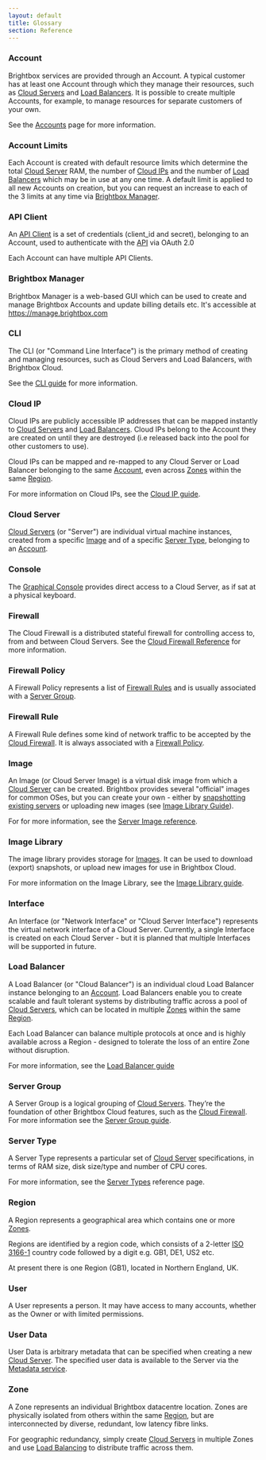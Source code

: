 ```yaml
---
layout: default
title: Glossary
section: Reference
---
```


### Account

Brightbox services are provided through an Account. A typical customer has at
least one Account through which they manage their resources, such as 
[Cloud Servers](#cloud_server) and [Load Balancers](#load_balancer). It is possible
to create multiple Accounts, for example, to manage resources for separate
customers of your own.

See the [Accounts](/docs/reference/accounts/) page for more information.

### Account Limits

Each Account is created with default resource limits which determine the total
[Cloud Server](#cloud_server) RAM, the number of [Cloud IPs](#cloud_ip) and the
number of [Load Balancers](#load_balancer) which may be in use at any one time.
A default limit is applied to all new Accounts on creation, but you can request
an increase to each of the 3 limits at any time via
[Brightbox Manager](#brightbox_manager).

### API Client

An [API Client](/docs/reference/api-clients/) is a set of credentials
(client_id and secret), belonging to an Account, used to authenticate
with the [API](/docs/reference/api) via OAuth 2.0

Each Account can have multiple API Clients.

### Brightbox Manager

Brightbox Manager is a web-based GUI which can be used to create and
manage Brightbox Accounts and update billing details etc.  It's
accessible at https://manage.brightbox.com

### CLI

The CLI (or "Command Line Interface") is the primary method of creating and
managing resources, such as Cloud Servers and Load Balancers, with Brightbox
Cloud.

See the [CLI guide](/docs/guides/cli/) for more information.

### Cloud IP

Cloud IPs are publicly accessible IP addresses that can be mapped instantly
to [Cloud Servers](#cloud_server) and [Load Balancers](#load_balancer). Cloud IPs
belong to the Account they are created on until they are destroyed (i.e released 
back into the pool for other customers to use).

Cloud IPs can be mapped and re-mapped to any Cloud Server or Load Balancer
belonging to the same [Account](#account), even across [Zones](#zone) within
the same [Region](#region).

For more information on Cloud IPs, see the [Cloud IP guide](/docs/guides/cli/cloud-ips/).

### Cloud Server

[Cloud Servers](/docs/reference/cloud-servers) (or "Server") are individual virtual machine instances, created from a specific [Image](#image) and of a specific [Server Type](#server_type), belonging to an [Account](#account).

### Console

The [Graphical Console](/docs/guides/cli/graphical-console/) provides
direct access to a Cloud Server, as if sat at a physical keyboard.

### Firewall

The Cloud Firewall is a distributed stateful firewall for controlling
access to, from and between Cloud Servers.  See the
[Cloud Firewall Reference](/docs/reference/firewall/) for more information.

### Firewall Policy

A Firewall Policy represents a list of
[Firewall Rules](#firewall_rule) and is usually associated with a
[Server Group](#server_group).

### Firewall Rule

A Firewall Rule defines some kind of network traffic to be accepted by
the [Cloud Firewall](#firewall). It is always associated with a
[Firewall Policy](#firewall_policy).

### Image

An Image (or Cloud Server Image) is a virtual disk image from which a
[Cloud Server](#cloud_server) can be created. Brightbox provides several "official"
images for common OSes, but you can create your own - either by
[snapshotting existing servers](/docs/guides/cli/create-a-snapshot/) or uploading
new images (see [Image Library Guide](/docs/guides/cli/image-library)).

For for more information, see the
[Server Image reference](/docs/reference/server-images/).

### Image Library

The image library provides storage for [Images](#image). It can be used to
download (export) snapshots, or upload new images for use in Brightbox Cloud.

For more information on the Image Library, see the
[Image Library guide](/docs/guides/cli/image-library/).

### Interface

An Interface (or "Network Interface" or "Cloud Server Interface") represents
the virtual network interface of a Cloud Server. Currently, a single Interface is
created on each Cloud Server - but it is planned that multiple Interfaces will
be supported in future.

### Load Balancer

A Load Balancer (or "Cloud Balancer") is an individual cloud Load Balancer
instance belonging to an [Account](#account). Load Balancers enable you to 
create scalable and fault tolerant systems by distributing traffic across a
pool of [Cloud Servers](#cloud_server), which can be located in multiple
[Zones](#zone) within the same [Region](#region).

Each Load Balancer can balance multiple protocols at once and is highly
available across a Region - designed to tolerate the loss of an entire
Zone without disruption.

For more information, see the [Load Balancer guide](/docs/guides/cli/load-balancers)

### Server Group

A Server Group is a logical grouping of
[Cloud Servers](#cloud_server). They’re the foundation of other
Brightbox Cloud features, such as the
[Cloud Firewall](#cloud_firewall). For more information see the
[Server Group guide](/docs/guides/cli/server-groups/).

### Server Type

A Server Type represents a particular set of [Cloud Server](#cloud_server)
specifications, in terms of RAM size, disk size/type and number of CPU cores.

For more information, see the [Server Types](/docs/reference/server-types/) reference page.

### Region

A Region represents a geographical area which contains one or more [Zones](#zone).

Regions are identified by a region code, which consists of a 2-letter
[ISO 3166-1](http://en.wikipedia.org/wiki/ISO_3166-1_alpha-2) country code
followed by a digit e.g. GB1, DE1, US2 etc.

At present there is one Region (GB1), located in Northern England, UK.

### User

A User represents a person. It may have access to many accounts, whether as
the Owner or with limited permissions.

### User Data

User Data is arbitrary metadata that can be specified when creating a new
[Cloud Server](#cloud_server). The specified user data is available to the Server
via the [Metadata service](/docs/guides/cli/user-data/).

### Zone

A Zone represents an individual Brightbox datacentre location. Zones are physically
isolated from others within the same [Region](#region), but are interconnected
by diverse, redundant, low latency fibre links.

For geographic redundancy, simply create [Cloud Servers](#cloud_server) in multiple
Zones and use [Load Balancing](#load_balancer) to distribute traffic across them.



